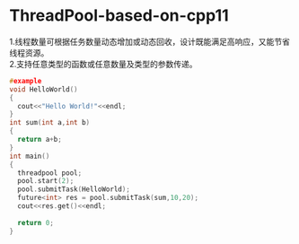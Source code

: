 # ThreadPool-based-on-cpp11
1.线程数量可根据任务数量动态增加或动态回收，设计既能满足高响应，又能节省线程资源。  
2.支持任意类型的函数或任意数量及类型的参数传递。  
```c++
#example  
void HelloWorld()  
{  
  cout<<"Hello World!"<<endl;  
}  
int sum(int a,int b)  
{  
  return a+b;  
}  
int main()  
{  
  threadpool pool;    
  pool.start(2);  
  pool.submitTask(HelloWorld);  
  future<int> res = pool.submitTask(sum,10,20);  
  cout<<res.get()<<endl;  
  
  return 0;  
}
```
